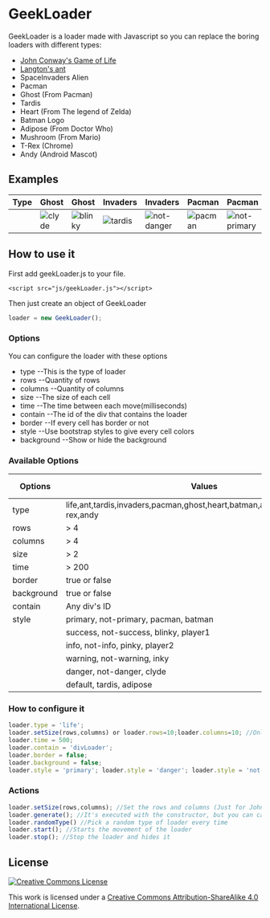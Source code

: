 # GeekLoader
GeekLoader is a loader made with Javascript so you can replace the boring loaders with different types:
* [John Conway's Game of Life](https://en.wikipedia.org/wiki/Conway%27s_Game_of_Life)
* [Langton's ant](https://en.wikipedia.org/wiki/Langton%27s_ant)
* SpaceInvaders Alien
* Pacman
* Ghost (From Pacman)
* Tardis
* Heart (From The legend of Zelda)
* Batman Logo
* Adipose (From Doctor Who)
* Mushroom (From Mario)
* T-Rex (Chrome)
* Andy (Android Mascot)

## Examples

Type | Ghost | Ghost | Invaders | Invaders | Pacman | Pacman | Tardis
---- | ----- | ----- | -------- | -------- | ------ | ------ | ------
     |![clyde](https://cloud.githubusercontent.com/assets/10358977/12769464/e8910d76-c9f6-11e5-94ea-3ff96aee1ee9.gif) | ![blinky](https://cloud.githubusercontent.com/assets/10358977/12769566/ba50f542-c9f7-11e5-819d-55a252d9a0cd.gif) | ![tardis](https://cloud.githubusercontent.com/assets/10358977/12769567/be5bdb3e-c9f7-11e5-9bdd-3dd7100c1100.gif) | ![not-danger](https://cloud.githubusercontent.com/assets/10358977/12769568/be843f16-c9f7-11e5-9b34-6d8442b81d5e.gif) | ![pacman](https://cloud.githubusercontent.com/assets/10358977/12769577/ccbe79a2-c9f7-11e5-8b19-0aeb2d22ea00.gif) | ![not-primary](https://cloud.githubusercontent.com/assets/10358977/12769578/ccc58512-c9f7-11e5-9b9d-547e2a3501aa.gif) | ![tardis](https://cloud.githubusercontent.com/assets/10358977/12769579/cccb434e-c9f7-11e5-8772-4a9a707dbf97.gif)

## How to use it
First add geekLoader.js to your file.
```
<script src="js/geekLoader.js"></script>
```

Then just create an object of GeekLoader

```javascript
loader = new GeekLoader();
```

### Options
You can configure the loader with these options
- type --This is the type of loader
- rows --Quantity of rows
- columns --Quantity of columns
- size --The size of each cell
- time --The time between each move(milliseconds)
- contain --The id of the div that contains the loader
- border --If every cell has border or not
- style --Use bootstrap styles to give every cell colors
- background --Show or hide the background

### Available Options
Options | Values | Default Value
------- | ------ | -------------
type | life,ant,tardis,invaders,pacman,ghost,heart,batman,adipose,mushroom,t-rex,andy | life
rows | > 4 | 12
columns | > 4 | 12
size | > 2 | 5
time | > 200 | 500
border | true or false | false
background | true or false | false
contain | Any div's ID | loader
style | primary, not-primary, pacman, batman | default
      | success, not-success, blinky, player1
      | info, not-info, pinky, player2
      | warning, not-warning, inky
      | danger, not-danger, clyde
      | default, tardis, adipose


### How to configure it
```javascript
loader.type = 'life';
loader.setSize(rows,columns) or loader.rows=10;loader.columns=10; //Only for ant or life
loader.time = 500;
loader.contain = 'divLoader';
loader.border = false;
loader.background = false;
loader.style = 'primary'; loader.style = 'danger'; loader.style = 'not-danger';
```

### Actions
```javascript
loader.setSize(rows,columns); //Set the rows and columns (Just for John Conway's Game of Life and Langton's Ant)
loader.generate(); //It's executed with the constructor, but you can call it anytime. It generates the board (Only for John Conway's Game of Life)
loader.randomType() //Pick a random type of loader every time
loader.start(); //Starts the movement of the loader
loader.stop(); //Stop the loader and hides it
```

## License

[![Creative Commons License](https://i.creativecommons.org/l/by-sa/4.0/88x31.png)](http://creativecommons.org/licenses/by-sa/4.0/)

This work is licensed under a [Creative Commons Attribution-ShareAlike 4.0 International License](http://creativecommons.org/licenses/by-sa/4.0/).
